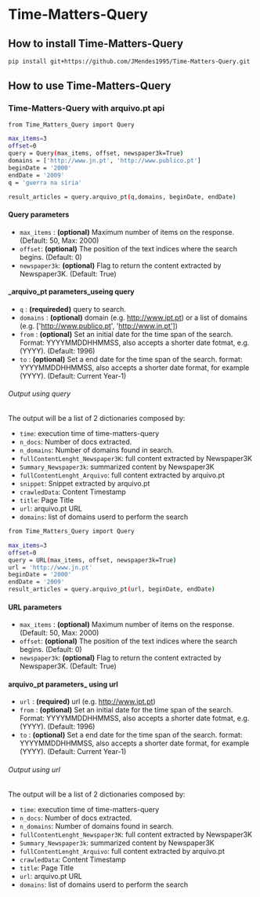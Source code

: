 # Time-Matters-Query
## How to install Time-Matters-Query
```bash
pip install git+https://github.com/JMendes1995/Time-Matters-Query.git
```
## How to use Time-Matters-Query
### Time-Matters-Query with arquivo.pt api
``` bash
from Time_Matters_Query import Query

max_items=3
offset=0
query = Query(max_items, offset, newspaper3k=True)
domains = ['http://www.jn.pt', 'http://www.publico.pt']
beginDate = '2000'
endDate = '2009'
q = 'guerra na síria'

result_articles = query.arquivo_pt(q,domains, beginDate, endDate)
```
#### Query parameters
- `max_items` : <b>(optional)</b> Maximum number of items on the response.(Default: 50, Max: 2000) 
- `offset`: <b>(optional)</b> The position of the text indices where the search begins. (Default: 0)
- `newspaper3k`: <b>(optional)</b> Flag to return the content extracted by Newspaper3K. (Default: True)

#### _arquivo_pt  parameters_useing query
- `q` : <b>(requireded)</b> query to search.
- `domains` : <b>(optional)</b> domain (e.g. http://www.ipt.pt) or a list of domains (e.g. ['http://www.publico.pt', 'http://www.jn.pt'])
- `from` : <b>(optional)</b> Set an initial date for the time span of the search. Format: YYYYMMDDHHMMSS, also accepts a shorter date fotmat, e.g. (YYYY). (Default: 1996)
- `to` : <b>(optional)</b> Set a end date for the time span of the search. format: YYYYMMDDHHMMSS, also accepts a shorter date format, for example (YYYY). (Default: Current Year-1)

###### Output using query
The output will be a list of 2 dictionaries composed by:
- `time`: execution time of time-matters-query
- `n_docs`: Number of docs extracted.
- `n_domains`: Number of domains found in search.
- `fullContentLenght_Newspaper3K`: full content extracted by Newspaper3K
- `Summary_Newspaper3k`: summarized content by Newspaper3K
- `fullContentLenght_Arquivo`: full content extracted by arquivo.pt
- `snippet`: Snippet extracted by arquivo.pt
- `crawledData`: Content Timestamp 
- `title`: Page Title
- `url`: arquivo.pt URL
- `domains`:  list of domains userd to perform the search


``` bash
from Time_Matters_Query import Query

max_items=3
offset=0
query = URL(max_items, offset, newspaper3k=True)
url = 'http://www.jn.pt'
beginDate = '2000'
endDate = '2009'
result_articles = query.arquivo_pt(url, beginDate, endDate)
```
#### URL parameters
- `max_items` : <b>(optional)</b> Maximum number of items on the response.(Default: 50, Max: 2000) 
- `offset`: <b>(optional)</b> The position of the text indices where the search begins. (Default: 0)
- `newspaper3k`: <b>(optional)</b> Flag to return the content extracted by Newspaper3K. (Default: True)

####  arquivo_pt parameters_ using url
- `url` : <b>(required)</b> url (e.g. http://www.ipt.pt) 
- `from` : <b>(optional)</b> Set an initial date for the time span of the search. Format: YYYYMMDDHHMMSS, also accepts a shorter date fotmat, e.g. (YYYY). (Default: 1996)
- `to` : <b>(optional)</b> Set a end date for the time span of the search. format: YYYYMMDDHHMMSS, also accepts a shorter date format, for example (YYYY). (Default: Current Year-1)

###### Output using url
The output will be a list of 2 dictionaries composed by:
- `time`: execution time of time-matters-query
- `n_docs`: Number of docs extracted.
- `n_domains`: Number of domains found in search.
- `fullContentLenght_Newspaper3K`: full content extracted by Newspaper3K
- `Summary_Newspaper3k`: summarized content by Newspaper3K
- `fullContentLenght_Arquivo`: full content extracted by arquivo.pt
- `crawledData`: Content Timestamp 
- `title`: Page Title
- `url`: arquivo.pt URL
- `domains`:  list of domains userd to perform the search


